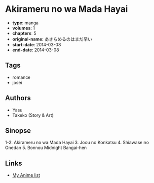 # Akirameru no wa Mada Hayai

-   **type**: manga
-   **volumes**: 1
-   **chapters**: 5
-   **original-name**: あきらめるのはまだ早い
-   **start-date**: 2014-03-08
-   **end-date**: 2014-03-08

## Tags

-   romance
-   josei

## Authors

-   Yasu
-   Takeko (Story & Art)

## Sinopse

1-2. Akirameru no wa Mada Hayai 3. Joou no Konkatsu 4. Shiawase no Onedan 5. Bonnou Midnight Bangai-hen

## Links

-   [My Anime list](https://myanimelist.net/manga/121704/Akirameru_no_wa_Mada_Hayai)
